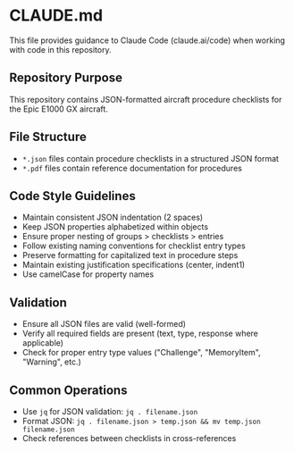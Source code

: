 # CLAUDE.md

This file provides guidance to Claude Code (claude.ai/code) when working with code in this repository.

## Repository Purpose
This repository contains JSON-formatted aircraft procedure checklists for the Epic E1000 GX aircraft.

## File Structure
- `*.json` files contain procedure checklists in a structured JSON format
- `*.pdf` files contain reference documentation for procedures

## Code Style Guidelines
- Maintain consistent JSON indentation (2 spaces)
- Keep JSON properties alphabetized within objects
- Ensure proper nesting of groups > checklists > entries
- Follow existing naming conventions for checklist entry types
- Preserve formatting for capitalized text in procedure steps
- Maintain existing justification specifications (center, indent1)
- Use camelCase for property names

## Validation
- Ensure all JSON files are valid (well-formed)
- Verify all required fields are present (text, type, response where applicable)
- Check for proper entry type values ("Challenge", "MemoryItem", "Warning", etc.)

## Common Operations
- Use `jq` for JSON validation: `jq . filename.json`
- Format JSON: `jq . filename.json > temp.json && mv temp.json filename.json`
- Check references between checklists in cross-references